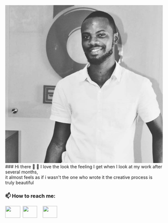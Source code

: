 
<div style="postion: absolute; top:100; left:0;">
 <img src="git.jpg" alt="Isaac">
 </div>

 <div style="postion: absolute; top:600; left:60%;">
### Hi there 👋
 🌱 I love the look the feeling I get when I look at my work after several months,<br> it almost feels as if i wasn't the one who wrote it
    the creative process is truly beautiful
 </div>

###  📫 How to reach me:


[<img align="left" style="margin-right: 8px" width="48px" height="38px" src="https://res.cloudinary.com/tutcan/image/upload/v1597102940/facebook-brands.png" />](https://web.facebook.com/kojo53i/)

[<img align="left" style="margin-right: 18px" width="45.75px" height="38px" src="https://res.cloudinary.com/tutcan/image/upload/v1597102940/linkedin-in-brands.png" />](https://www.linkedin.com/in/isaac-yeboah-626b821ab/)

[<img align="left" style="margin-right:18px" width="45.75px" height="38px" src="https://res.cloudinary.com/tutcan/image/upload/v1597102940/instagram-brands.png" />](https://www.instagram.com/kojoyeboah53i/)

